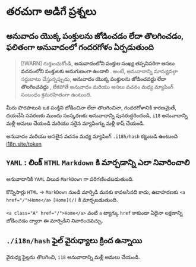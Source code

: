 # తరచుగా అడిగే ప్రశ్నలు

## అనువాదం యొక్క పంక్తులను జోడించడం లేదా తొలగించడం, ఫలితంగా అనువాదంలో గందరగోళం ఏర్పడుతుంది

> [!WARN]
> గుర్తుంచుకోండి, **అనువాదంలోని పంక్తుల సంఖ్య తప్పనిసరిగా అసలు వచనంలోని పంక్తులకు అనుగుణంగా ఉండాలి** .
> అంటే, అనువాదాన్ని మాన్యువల్గా సర్దుబాటు చేస్తున్నప్పుడు, **అనువాదం యొక్క పంక్తులను జోడించవద్దు లేదా తొలగించవద్దు** , లేకపోతే అనువాదం మరియు అసలు వచనం మధ్య మ్యాపింగ్ సంబంధం క్రమరహితంగా ఉంటుంది.

మీరు పొరపాటున ఒక పంక్తిని జోడించినా లేదా తొలగించినా, గందరగోళానికి కారణమైతే, దయచేసి సవరణకు ముందు సంస్కరణకు అనువాదాన్ని పునరుద్ధరించండి, `i18` అనువాదాన్ని మళ్లీ అమలు చేయండి మరియు సరైన మ్యాపింగ్ను మళ్లీ కాష్ చేయండి.

అనువాదం మరియు అసలైన వచనం మధ్య మ్యాపింగ్ `.i18h/hash` కట్టుబడి ఉంటుంది [i18n.site/token](//i18n.site/token)

## `YAML` : లింక్ `HTML` `Markdown` కి మార్చడాన్ని ఎలా నివారించాలి

అనువాదానికి `YAML` విలువ `MarkDown` గా పరిగణించబడుతుంది.

కొన్నిసార్లు `HTML` → `MarkDown` నుండి మార్పిడి మనకు కావలసినది కాదు, ఉదాహరణకు `<a href="/">Home</a>` `[Home](/)` కి మార్చబడుతుంది.

`<a class="A" href="/">Home</a>` వంటి `a` ట్యాగ్కు `href` కాకుండా ఏదైనా లక్షణాన్ని జోడించడం ద్వారా ఈ మార్పిడిని నివారించవచ్చు.

## `./i18n/hash` ఫైల్ వైరుధ్యాలు క్రింద ఉన్నాయి

వైరుధ్య ఫైల్లను తొలగించి, `i18` అనువాదాన్ని మళ్లీ అమలు చేయండి.